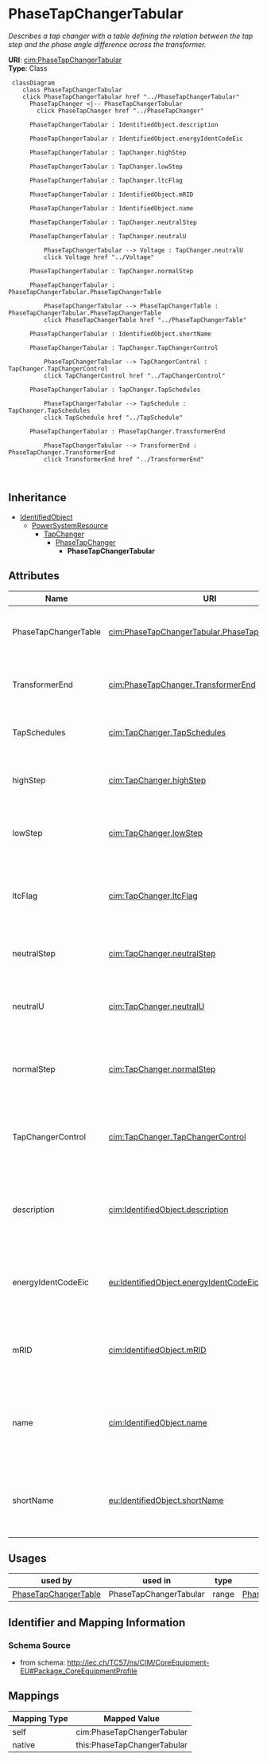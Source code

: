 # PhaseTapChangerTabular


_Describes a tap changer with a table defining the relation between the tap step and the phase angle difference across the transformer._





**URI**: [cim:PhaseTapChangerTabular](http://iec.ch/TC57/CIM100#PhaseTapChangerTabular)<br />
**Type**: Class




```mermaid
 classDiagram
    class PhaseTapChangerTabular
    click PhaseTapChangerTabular href "../PhaseTapChangerTabular"
      PhaseTapChanger <|-- PhaseTapChangerTabular
        click PhaseTapChanger href "../PhaseTapChanger"
      
      PhaseTapChangerTabular : IdentifiedObject.description
        
      PhaseTapChangerTabular : IdentifiedObject.energyIdentCodeEic
        
      PhaseTapChangerTabular : TapChanger.highStep
        
      PhaseTapChangerTabular : TapChanger.lowStep
        
      PhaseTapChangerTabular : TapChanger.ltcFlag
        
      PhaseTapChangerTabular : IdentifiedObject.mRID
        
      PhaseTapChangerTabular : IdentifiedObject.name
        
      PhaseTapChangerTabular : TapChanger.neutralStep
        
      PhaseTapChangerTabular : TapChanger.neutralU
        
          PhaseTapChangerTabular --> Voltage : TapChanger.neutralU
          click Voltage href "../Voltage"
        
      PhaseTapChangerTabular : TapChanger.normalStep
        
      PhaseTapChangerTabular : PhaseTapChangerTabular.PhaseTapChangerTable
        
          PhaseTapChangerTabular --> PhaseTapChangerTable : PhaseTapChangerTabular.PhaseTapChangerTable
          click PhaseTapChangerTable href "../PhaseTapChangerTable"
        
      PhaseTapChangerTabular : IdentifiedObject.shortName
        
      PhaseTapChangerTabular : TapChanger.TapChangerControl
        
          PhaseTapChangerTabular --> TapChangerControl : TapChanger.TapChangerControl
          click TapChangerControl href "../TapChangerControl"
        
      PhaseTapChangerTabular : TapChanger.TapSchedules
        
          PhaseTapChangerTabular --> TapSchedule : TapChanger.TapSchedules
          click TapSchedule href "../TapSchedule"
        
      PhaseTapChangerTabular : PhaseTapChanger.TransformerEnd
        
          PhaseTapChangerTabular --> TransformerEnd : PhaseTapChanger.TransformerEnd
          click TransformerEnd href "../TransformerEnd"
        
      
```





## Inheritance
* [IdentifiedObject](IdentifiedObject.md)
    * [PowerSystemResource](PowerSystemResource.md)
        * [TapChanger](TapChanger.md)
            * [PhaseTapChanger](PhaseTapChanger.md)
                * **PhaseTapChangerTabular**



## Attributes


| Name | URI | Cardinality and Range | Description | Inheritance |
| ---  | --- | --- | --- | --- |
| PhaseTapChangerTable | [cim:PhaseTapChangerTabular.PhaseTapChangerTable](http://iec.ch/TC57/CIM100#PhaseTapChangerTabular.PhaseTapChangerTable) | 1 <br />  [PhaseTapChangerTable](PhaseTapChangerTable.md)  | The phase tap changer table for this phase tap changer | direct |
| TransformerEnd | [cim:PhaseTapChanger.TransformerEnd](http://iec.ch/TC57/CIM100#PhaseTapChanger.TransformerEnd) | 1 <br />  [TransformerEnd](TransformerEnd.md)  | Transformer end to which this phase tap changer belongs | [PhaseTapChanger](PhaseTapChanger.md) |
| TapSchedules | [cim:TapChanger.TapSchedules](http://iec.ch/TC57/CIM100#TapChanger.TapSchedules) | * <br />  [TapSchedule](TapSchedule.md)  | A TapChanger can have TapSchedules | [TapChanger](TapChanger.md) |
| highStep | [cim:TapChanger.highStep](http://iec.ch/TC57/CIM100#TapChanger.highStep) | 1 <br />  integer  | Highest possible tap step position, advance from neutral | [TapChanger](TapChanger.md) |
| lowStep | [cim:TapChanger.lowStep](http://iec.ch/TC57/CIM100#TapChanger.lowStep) | 1 <br />  integer  | Lowest possible tap step position, retard from neutral | [TapChanger](TapChanger.md) |
| ltcFlag | [cim:TapChanger.ltcFlag](http://iec.ch/TC57/CIM100#TapChanger.ltcFlag) | 1 <br />  boolean  | Specifies whether or not a TapChanger has load tap changing capabilities | [TapChanger](TapChanger.md) |
| neutralStep | [cim:TapChanger.neutralStep](http://iec.ch/TC57/CIM100#TapChanger.neutralStep) | 1 <br />  integer  | The neutral tap step position for this winding | [TapChanger](TapChanger.md) |
| neutralU | [cim:TapChanger.neutralU](http://iec.ch/TC57/CIM100#TapChanger.neutralU) | 1 <br />  [Voltage](Voltage.md)  | Voltage at which the winding operates at the neutral tap setting | [TapChanger](TapChanger.md) |
| normalStep | [cim:TapChanger.normalStep](http://iec.ch/TC57/CIM100#TapChanger.normalStep) | 1 <br />  integer  | The tap step position used in "normal" network operation for this winding | [TapChanger](TapChanger.md) |
| TapChangerControl | [cim:TapChanger.TapChangerControl](http://iec.ch/TC57/CIM100#TapChanger.TapChangerControl) | 0..1 <br />  [TapChangerControl](TapChangerControl.md)  | The regulating control scheme in which this tap changer participates | [TapChanger](TapChanger.md) |
| description | [cim:IdentifiedObject.description](http://iec.ch/TC57/CIM100#IdentifiedObject.description) | 0..1 <br />  string  | The description is a free human readable text describing or naming the object | [IdentifiedObject](IdentifiedObject.md) |
| energyIdentCodeEic | [eu:IdentifiedObject.energyIdentCodeEic](http://iec.ch/TC57/CIM100-European#IdentifiedObject.energyIdentCodeEic) | 0..1 <br />  string  | The attribute is used for an exchange of the EIC code (Energy identification ... | [IdentifiedObject](IdentifiedObject.md) |
| mRID | [cim:IdentifiedObject.mRID](http://iec.ch/TC57/CIM100#IdentifiedObject.mRID) | 1 <br />  string  | Master resource identifier issued by a model authority | [IdentifiedObject](IdentifiedObject.md) |
| name | [cim:IdentifiedObject.name](http://iec.ch/TC57/CIM100#IdentifiedObject.name) | 1 <br />  string  | The name is any free human readable and possibly non unique text naming the o... | [IdentifiedObject](IdentifiedObject.md) |
| shortName | [eu:IdentifiedObject.shortName](http://iec.ch/TC57/CIM100-European#IdentifiedObject.shortName) | 0..1 <br />  string  | The attribute is used for an exchange of a human readable short name with len... | [IdentifiedObject](IdentifiedObject.md) |





## Usages

| used by | used in | type | used |
| ---  | --- | --- | --- |
| [PhaseTapChangerTable](PhaseTapChangerTable.md) | PhaseTapChangerTabular | range | [PhaseTapChangerTabular](PhaseTapChangerTabular.md) |






## Identifier and Mapping Information







### Schema Source


* from schema: http://iec.ch/TC57/ns/CIM/CoreEquipment-EU#Package_CoreEquipmentProfile





## Mappings

| Mapping Type | Mapped Value |
| ---  | ---  |
| self | cim:PhaseTapChangerTabular |
| native | this:PhaseTapChangerTabular |





